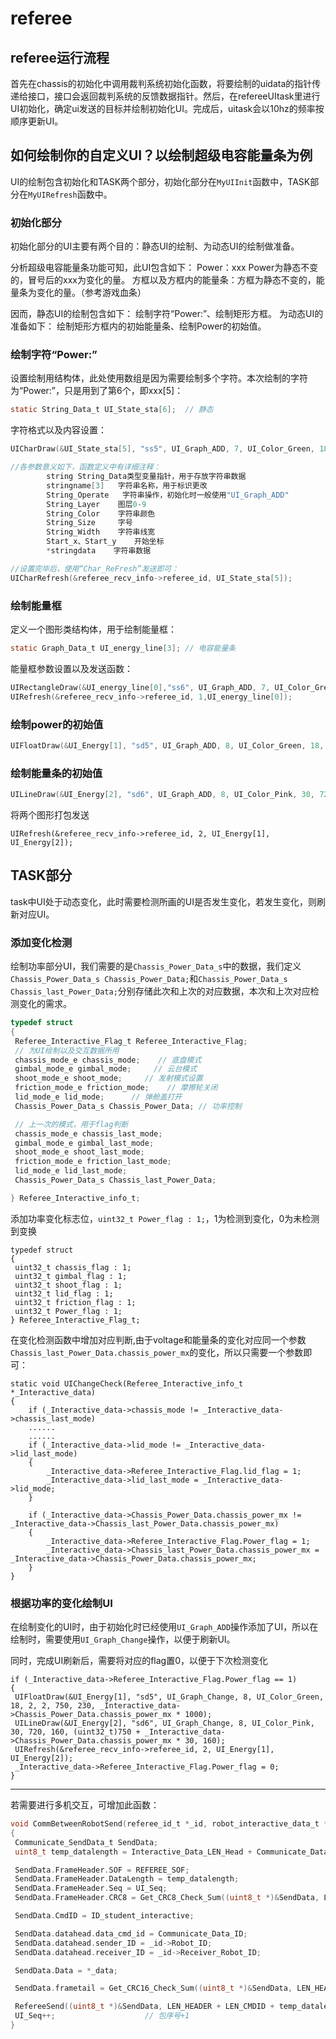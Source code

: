 # referee

## referee运行流程

首先在chassis的初始化中调用裁判系统初始化函数，将要绘制的uidata的指针传递给接口，接口会返回裁判系统的反馈数据指针。然后，在refereeUItask里进行UI初始化，确定ui发送的目标并绘制初始化UI。完成后，uitask会以10hz的频率按顺序更新UI。

## 如何绘制你的自定义UI？以绘制超级电容能量条为例

UI的绘制包含初始化和TASK两个部分，初始化部分在`MyUIInit`函数中，TASK部分在`MyUIRefresh`函数中。

### 初始化部分

初始化部分的UI主要有两个目的：静态UI的绘制、为动态UI的绘制做准备。

分析超级电容能量条功能可知，此UI包含如下：
Power：xxx Power为静态不变的，冒号后的xxx为变化的量。
方框以及方框内的能量条：方框为静态不变的，能量条为变化的量。（参考游戏血条）

因而，静态UI的绘制包含如下：
绘制字符“Power:”、绘制矩形方框。
为动态UI的准备如下：
绘制矩形方框内的初始能量条、绘制Power的初始值。

### 绘制字符“Power:”

设置绘制用结构体，此处使用数组是因为需要绘制多个字符。本次绘制的字符为“Power:”，只是用到了第6个，即xxx[5]：

```c
static String_Data_t UI_State_sta[6];  // 静态
```

字符格式以及内容设置：

```c
UICharDraw(&UI_State_sta[5], "ss5", UI_Graph_ADD, 7, UI_Color_Green, 18, 2, 620, 230, "Power:");

//各参数意义如下，函数定义中有详细注释：
        string String_Data类型变量指针，用于存放字符串数据
        stringname[3]   字符串名称，用于标识更改
        String_Operate   字符串操作，初始化时一般使用"UI_Graph_ADD"
        String_Layer    图层0-9
        String_Color    字符串颜色
        String_Size     字号
        String_Width    字符串线宽
        Start_x、Start_y    开始坐标
        *stringdata    字符串数据

//设置完毕后，使用“Char_ReFresh”发送即可：
UICharRefresh(&referee_recv_info->referee_id, UI_State_sta[5]);
```

### 绘制能量框

定义一个图形类结构体，用于绘制能量框：

```c
static Graph_Data_t UI_energy_line[3]; // 电容能量条
```

能量框参数设置以及发送函数：

```c
UIRectangleDraw(&UI_energy_line[0],"ss6", UI_Graph_ADD, 7, UI_Color_Green,20, 720, 220, 820, 240)
UIRefresh(&referee_recv_info->referee_id, 1,UI_energy_line[0]);
```

### 绘制power的初始值

```c
UIFloatDraw(&UI_Energy[1], "sd5", UI_Graph_ADD, 8, UI_Color_Green, 18, 2, 2, 750, 230, 24000);
```

### 绘制能量条的初始值

```c
UILineDraw(&UI_Energy[2], "sd6", UI_Graph_ADD, 8, UI_Color_Pink, 30, 720, 160, 1020, 160);
```

将两个图形打包发送

```
UIRefresh(&referee_recv_info->referee_id, 2, UI_Energy[1], UI_Energy[2]);
```

## TASK部分

task中UI处于动态变化，此时需要检测所画的UI是否发生变化，若发生变化，则刷新对应UI。

### 添加变化检测

绘制功率部分UI，我们需要的是`Chassis_Power_Data_s`中的数据，我们定义`Chassis_Power_Data_s Chassis_Power_Data;`和`Chassis_Power_Data_s Chassis_last_Power_Data;`分别存储此次和上次的对应数据，本次和上次对应检测变化的需求。

```c
typedef struct
{
 Referee_Interactive_Flag_t Referee_Interactive_Flag;
 // 为UI绘制以及交互数据所用
 chassis_mode_e chassis_mode;    // 底盘模式
 gimbal_mode_e gimbal_mode;     // 云台模式
 shoot_mode_e shoot_mode;     // 发射模式设置
 friction_mode_e friction_mode;    // 摩擦轮关闭
 lid_mode_e lid_mode;      // 弹舱盖打开
 Chassis_Power_Data_s Chassis_Power_Data; // 功率控制

 // 上一次的模式，用于flag判断
 chassis_mode_e chassis_last_mode; 
 gimbal_mode_e gimbal_last_mode;  
 shoot_mode_e shoot_last_mode;  
 friction_mode_e friction_last_mode; 
 lid_mode_e lid_last_mode;   
 Chassis_Power_Data_s Chassis_last_Power_Data;

} Referee_Interactive_info_t;
```

添加功率变化标志位，`uint32_t Power_flag : 1;`，1为检测到变化，0为未检测到变换

```
typedef struct
{
 uint32_t chassis_flag : 1;
 uint32_t gimbal_flag : 1;
 uint32_t shoot_flag : 1;
 uint32_t lid_flag : 1;
 uint32_t friction_flag : 1;
 uint32_t Power_flag : 1;
} Referee_Interactive_Flag_t;
```

在变化检测函数中增加对应判断,由于voltage和能量条的变化对应同一个参数`Chassis_last_Power_Data.chassis_power_mx`的变化，所以只需要一个参数即可：

```
static void UIChangeCheck(Referee_Interactive_info_t *_Interactive_data)
{
    if (_Interactive_data->chassis_mode != _Interactive_data->chassis_last_mode)
    ......
    ......
    if (_Interactive_data->lid_mode != _Interactive_data->lid_last_mode)
    {
        _Interactive_data->Referee_Interactive_Flag.lid_flag = 1;
        _Interactive_data->lid_last_mode = _Interactive_data->lid_mode;
    }

	if (_Interactive_data->Chassis_Power_Data.chassis_power_mx != _Interactive_data->Chassis_last_Power_Data.chassis_power_mx)
    {
        _Interactive_data->Referee_Interactive_Flag.Power_flag = 1;
        _Interactive_data->Chassis_last_Power_Data.chassis_power_mx = _Interactive_data->Chassis_Power_Data.chassis_power_mx;
    }
}
```

### 根据功率的变化绘制UI

在绘制变化的UI时，由于初始化时已经使用`UI_Graph_ADD`操作添加了UI，所以在绘制时，需要使用`UI_Graph_Change`操作，以便于刷新UI。

同时，完成UI刷新后，需要将对应的flag置0，以便于下次检测变化

```
if (_Interactive_data->Referee_Interactive_Flag.Power_flag == 1)
{
 UIFloatDraw(&UI_Energy[1], "sd5", UI_Graph_Change, 8, UI_Color_Green, 18, 2, 2, 750, 230, _Interactive_data->Chassis_Power_Data.chassis_power_mx * 1000);
 UILineDraw(&UI_Energy[2], "sd6", UI_Graph_Change, 8, UI_Color_Pink, 30, 720, 160, (uint32_t)750 + _Interactive_data->Chassis_Power_Data.chassis_power_mx * 30, 160);
 UIRefresh(&referee_recv_info->referee_id, 2, UI_Energy[1], UI_Energy[2]);
 _Interactive_data->Referee_Interactive_Flag.Power_flag = 0;
}
```

---

若需要进行多机交互，可增加此函数：

```c
void CommBetweenRobotSend(referee_id_t *_id, robot_interactive_data_t *_data)
{
 Communicate_SendData_t SendData;
 uint8_t temp_datalength = Interactive_Data_LEN_Head + Communicate_Data_LEN; // 计算交互数据长度  6+n,n为交互数据长度

 SendData.FrameHeader.SOF = REFEREE_SOF;
 SendData.FrameHeader.DataLength = temp_datalength;
 SendData.FrameHeader.Seq = UI_Seq;
 SendData.FrameHeader.CRC8 = Get_CRC8_Check_Sum((uint8_t *)&SendData, LEN_CRC8, 0xFF);

 SendData.CmdID = ID_student_interactive;

 SendData.datahead.data_cmd_id = Communicate_Data_ID;
 SendData.datahead.sender_ID = _id->Robot_ID;
 SendData.datahead.receiver_ID = _id->Receiver_Robot_ID;

 SendData.Data = *_data;

 SendData.frametail = Get_CRC16_Check_Sum((uint8_t *)&SendData, LEN_HEADER + LEN_CMDID + temp_datalength, 0xFFFF);

 RefereeSend((uint8_t *)&SendData, LEN_HEADER + LEN_CMDID + temp_datalength + LEN_TAIL); // 发送
 UI_Seq++;                    // 包序号+1
}
```
